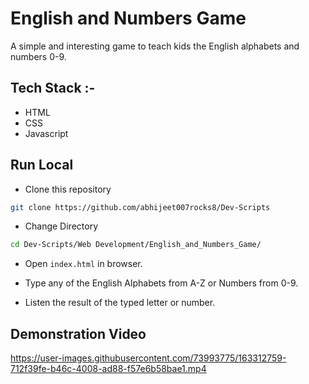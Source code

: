 # English and Numbers Game

A simple and interesting game to teach kids the English alphabets and numbers 0-9.

## Tech Stack :-

- HTML
- CSS
- Javascript

## Run Local

* Clone this repository

```bash
git clone https://github.com/abhijeet007rocks8/Dev-Scripts
```

* Change Directory

```bash
cd Dev-Scripts/Web Development/English_and_Numbers_Game/
```

* Open `index.html` in browser.

* Type any of the English Alphabets from A-Z or Numbers from 0-9.

* Listen the result of the typed letter or number.

## Demonstration Video
https://user-images.githubusercontent.com/73993775/163312759-712f39fe-b46c-4008-ad88-f57e6b58bae1.mp4
